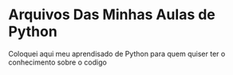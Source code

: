 # Arquivos Das Minhas Aulas de Python

Coloquei aqui meu aprendisado de Python para quem quiser ter o conhecimento sobre o codigo
